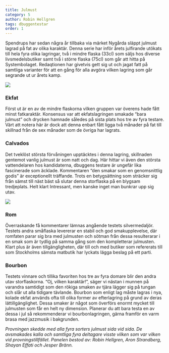 ```yaml
---
title: Julmust
category: 5
author: Robin Hellgren
tags: dbuggentestar
order: 1
---
```


Spendrups har sedan några år tillbaka via märket Nygårda släppt julmust lagrad på fat av olika karaktär. Denna serie har inför årets julfirande utökats till hela fyra olika lagringar, två i mindre flaska (33cl) som säljs hos diverse livsmedelsbutiker samt två i större flaska (75cl) som går att hitta på Systembolaget. Redaqtionen har givetvis gett sig ut och jagat fatt på samtliga varianter  för att en gång för alla avgöra vilken lagring som går segrande ut ur årets kamp.

<div> 
<img src="http://files.dbu.gg/julmust-2.jpg">
</div>

### Ekfat
Först ut är en av de mindre flaskorna vilken gruppen var överens hade fått minst fatkaraktär. Konsensus var att ekfatslagringen smakade “bara julmust” och drycken hamnade således på sista plats hos tre av fyra testare. Värt att notera här är dock att denna enbart fått ligga två månader på fat till skillnad från de sex månader som de övriga har lagrats.

### Calvados
Det tveklöst största förvåningen upptäcktes i denna lagring, skillnaden gentemot vanlig julmust är som natt och dag. Här hittar vi även den största vattendelaren hos kandidaterna, dbuggens testare är ungefär lika fascinerade som äcklade. Kommentaren “den smakar som en genomsnittlig godis” är exceptionellt träffande. Trots en betygsättning som sträcker sig från sämst till näst bäst så slutar denna storflaska på en blygsam tredjeplats. Helt klart Intressant, men kanske inget man bunkrar upp sig utav.

<div> <img src="http://files.dbu.gg/julmust-1.jpg"></div>

### Rom
Överraskande få kommentarer lämnas angående testets silvermedaljör. Testets andra småflaska levererar en stabil och god smakupplevelse, där romfaten parar sig bra med julmusten och sötman från dessa resulterarar i en smak som är tydlig på samma gång som den kompletterar julmusten. Klart plus är även tillgängligheten, där till och med butiker som refererats till som Stockholms sämsta matbutik har lyckats lägga beslag på ett parti.

### Bourbon
Testets vinnare och tillika favoriten hos tre av fyra domare blir den andra utav storflaskorna. “Oj, vilken karaktär!”, säger vi nästan i munnen på varandra samtidigt som den rökiga smaken av tjära lägger sig på tungan och slår ut alla tidigare tävlande. Bourbon som enligt lag måste lagras i nya, kolade ekfat används ofta till olika former av efterlagring på grund av deras lättillgänglighet. Dessa smaker är något som överförs enormt mycket till julmusten som får en helt ny dimension. Planerar du att bara testa en av dessa i jul så rekommenderar vi bourbonlagringen, gärna framför en varm brasa med jazzmusik i bakgrunden.

_Provningen skedde med alla fyra sorters julmust sida vid sida. De avsmakades kalla och samtliga fyra deltagare visste vilken som var vilken vid provningstillfället. Panelen bestod av: Robin Hellgren, Aron Strandberg, Shayan Effati och Jesper Bränn._

